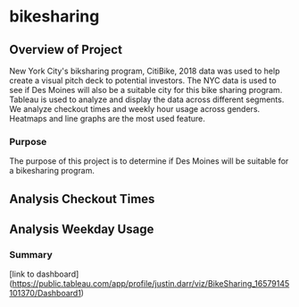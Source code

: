 # bikesharing

## Overview of Project
New York City's biksharing program, CitiBike, 2018 data was used to help create a visual pitch deck to potential investors. The NYC data is used to see if Des Moines will also be a suitable city for this bike sharing program. Tableau is used to analyze and display the data across different segments. We analyze checkout times and weekly hour usage across genders. Heatmaps and line graphs are the most used feature.

### Purpose
The purpose of this project is to determine if Des Moines will be suitable for a bikesharing program.

## Analysis Checkout Times

## Analysis Weekday Usage

### Summary
[link to dashboard] (https://public.tableau.com/app/profile/justin.darr/viz/BikeSharing_16579145101370/Dashboard1)
